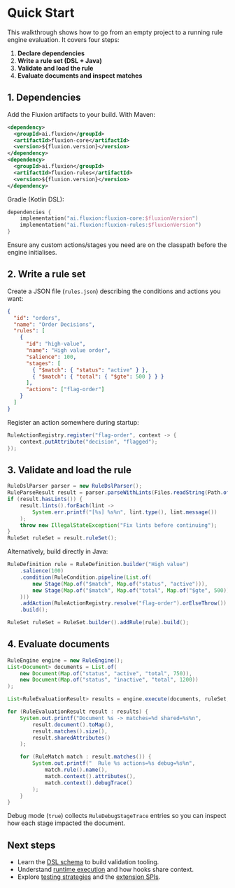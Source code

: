 # Quick Start

This walkthrough shows how to go from an empty project to a running rule engine evaluation. It covers four steps:

1. **Declare dependencies**
2. **Write a rule set (DSL + Java)**
3. **Validate and load the rule**
4. **Evaluate documents and inspect matches**

## 1. Dependencies

Add the Fluxion artifacts to your build. With Maven:

```xml
<dependency>
  <groupId>ai.fluxion</groupId>
  <artifactId>fluxion-core</artifactId>
  <version>${fluxion.version}</version>
</dependency>
<dependency>
  <groupId>ai.fluxion</groupId>
  <artifactId>fluxion-rules</artifactId>
  <version>${fluxion.version}</version>
</dependency>
```

Gradle (Kotlin DSL):

```kotlin
dependencies {
    implementation("ai.fluxion:fluxion-core:$fluxionVersion")
    implementation("ai.fluxion:fluxion-rules:$fluxionVersion")
}
```

Ensure any custom actions/stages you need are on the classpath before the engine initialises.

## 2. Write a rule set

Create a JSON file (`rules.json`) describing the conditions and actions you want:

```json
{
  "id": "orders",
  "name": "Order Decisions",
  "rules": [
    {
      "id": "high-value",
      "name": "High value order",
      "salience": 100,
      "stages": [
        { "$match": { "status": "active" } },
        { "$match": { "total": { "$gte": 500 } } }
      ],
      "actions": ["flag-order"]
    }
  ]
}
```

Register an action somewhere during startup:

```java
RuleActionRegistry.register("flag-order", context -> {
    context.putAttribute("decision", "flagged");
});
```

## 3. Validate and load the rule

```java
RuleDslParser parser = new RuleDslParser();
RuleParseResult result = parser.parseWithLints(Files.readString(Path.of("rules.json")));
if (result.hasLints()) {
    result.lints().forEach(lint ->
        System.err.printf("[%s] %s%n", lint.type(), lint.message())
    );
    throw new IllegalStateException("Fix lints before continuing");
}
RuleSet ruleSet = result.ruleSet();
```

Alternatively, build directly in Java:

```java
RuleDefinition rule = RuleDefinition.builder("High value")
    .salience(100)
    .condition(RuleCondition.pipeline(List.of(
        new Stage(Map.of("$match", Map.of("status", "active"))),
        new Stage(Map.of("$match", Map.of("total", Map.of("$gte", 500))))
    )))
    .addAction(RuleActionRegistry.resolve("flag-order").orElseThrow())
    .build();

RuleSet ruleSet = RuleSet.builder().addRule(rule).build();
```

## 4. Evaluate documents

```java
RuleEngine engine = new RuleEngine();
List<Document> documents = List.of(
    new Document(Map.of("status", "active", "total", 750)),
    new Document(Map.of("status", "inactive", "total", 1200))
);

List<RuleEvaluationResult> results = engine.execute(documents, ruleSet, true);

for (RuleEvaluationResult result : results) {
    System.out.printf("Document %s -> matches=%d shared=%s%n",
        result.document().toMap(),
        result.matches().size(),
        result.sharedAttributes()
    );

    for (RuleMatch match : result.matches()) {
        System.out.printf("  Rule %s actions=%s debug=%s%n",
            match.rule().name(),
            match.context().attributes(),
            match.context().debugTrace()
        );
    }
}
```

Debug mode (`true`) collects `RuleDebugStageTrace` entries so you can inspect how each stage impacted the document.

## Next steps

- Learn the [DSL schema](dsl-reference.md) to build validation tooling.
- Understand [runtime execution](runtime.md) and how hooks share context.
- Explore [testing strategies](testing.md) and the [extension SPIs](extensions.md).
